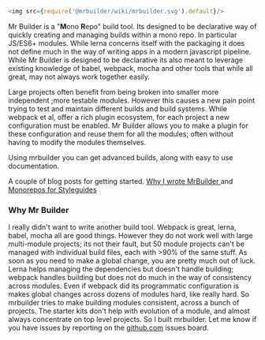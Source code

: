 ```js
<img src={require('@mrbuilder/wiki/mrbuilder.svg').default}/>
```

Mr Builder is a "**M**ono **R**epo" build tool.  Its designed to be declarative way
of quickly creating and managing builds within a mono repo.  In particular JS/ES6+
modules. While lerna concerns itself with the packaging it does not define
much in the way of writing apps in a modern javascript pipeline.  While Mr Builder
is designed to be declarative its also meant to leverage existing knowledge of babel,
webpack, mocha and other tools that while all great, may not always work together easily.


Large projects often benefit from being broken into smaller more independent
;more testable modules.  However this causes a new pain point trying to test
and maintain different builds and build systems.   While webpack et al, offer
a rich plugin ecosystem, for each project a new configuration must be enabled.
Mr Builder allows you to make a plugin for these configuration and reuse them
for all the modules; often without having to modify the modules themselves.


Using mrbuilder you can get advanced builds, along with easy to use documentation.

A couple of blog posts for getting started.
  [Why I wrote MrBuilder ](https://medium.com/@speajus/why-i-wrote-mrbuilder-a1cd8c110c3d)
  and
  [Monorepos for Styleguides]( https://medium.com/@speajus/monorepos-for-styleguides-bbf0abd6ab80)

### Why Mr Builder
I really didn't want to write another build tool.  Webpack is great, lerna, babel, mocha
all are good things.   However they do not work well with large multi-module projects;
its not their fault, but 50 module projects can't be managed with individual build
files, each with >90% of the same stuff.  As soon as you need to make a global change,
you are pretty much out of luck.  Lerna helps managing the dependencies but doesn't
handle building; webpack handles building but does not do much in the way of
consistency across modules.   Even if webpack did its programmatic configuration is makes
global changes across dozens of modules hard, like really hard.  So mrbuilder tries
to make building modules consistent, across a bunch of projects.  The starter kits
don't help with evolution of a module, and almost always concentrate on top level projects.
So I built mrbuilder.   Let me know if you have issues by reporting on
the [github.com](https://github.com/mr-builder/mrbuilder/issues) issues board.




